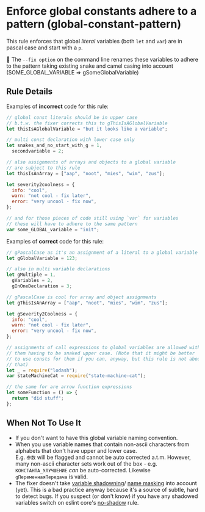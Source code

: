 # Enforce global constants adhere to a pattern (global-constant-pattern)

This rule enforces that global _literal_ variables (both `let` and `var`) are
in pascal case and start with a `p`.

🔧 The `--fix option` on the command line renames these variables to adhere to
the pattern taking existing snake and camel casing into account
(SOME_GLOBAL_VARIABLE => gSomeGlobalVariable)

## Rule Details

Examples of **incorrect** code for this rule:

```javascript
// global const literals should be in upper case
// b.t.w. the fixer corrects this to gThisIsAGlobalVariable
let thisIsAGlobalVariable = "but it looks like a variable";

// multi const declaration with lower case only
let snakes_and_no_start_with_g = 1,
  secondvariable = 2;

// also assignments of arrays and objects to a global variable
// are subject to this rule
let thisIsAnArray = ["aap", "noot", "mies", "wim", "zus"];

let severity2coolness = {
  info: "cool",
  warn: "not cool - fix later",
  error: "very uncool - fix now",
};

// and for those pieces of code still using `var` for variables
// these will have to adhere to the same pattern
var some_GLOBAL_variable = "init";
```

Examples of **correct** code for this rule:

```javascript
// gPascalCase as it's an assignment of a literal to a global variable
let gGlobalVariable = 123;

// also in multi variable declarations
let gMultiple = 1,
  gVariables = 2,
  gInOneDeclaration = 3;

// gPascalCase is cool for array and object assignments
let gThisIsAnArray = ["aap", "noot", "mies", "wim", "zus"];

let gSeverity2Coolness = {
  info: "cool",
  warn: "not cool - fix later",
  error: "very uncool - fix now",
};

// assignments of call expressions to global variables are allowed without
// them having to be snaked upper case. (Note that it might be better
// to use consts for them if you can, anyway, but this rule is not about
// that)
let _ = require("lodash");
var stateMachineCat = require("state-machine-cat");

// the same for are arrow function expressions
let someFunction = () => {
  return "did stuff";
};
```

<!--
### Options

If there are any options, describe them here. Otherwise, delete this section.
-->

## When Not To Use It

- If you don't want to have this global variable naming convention.
- When you use variable names that contain non-ascii characters from alphabets that
  don't have upper and lower case.  
  E.g. `参数` will be flagged and cannot be auto corrected a.t.m. However, many non-ascii
  character sets work out of the box - e.g. `КОНСТАНТА_УЛУЧШЕНИЕ` _can_ be auto-corrected.
  Likewise `gПеременнаяПередача` is valid.
- The fixer doesn't take [variable shadowning](https://en.wikipedia.org/wiki/Variable_shadowing)/
  [name masking](<https://en.wikipedia.org/wiki/Name_resolution_(programming_languages)#Name_masking>)
  into account (yet). This is a bad practice anyway because it's a source of subtle, hard to detect bugs.
  If you suspect (or don't know) if you have any shadowed variables switch on eslint core's
  [no-shadow](https://eslint.org/docs/rules/no-shadow) rule.
